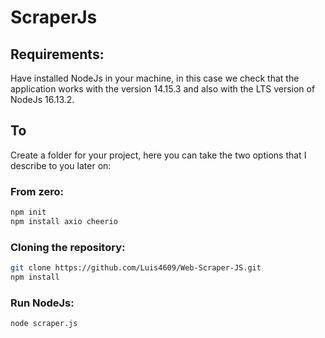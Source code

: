 # ScraperJs
## Requirements:
Have installed NodeJs in your machine, in this case we check that the application works with the version 14.15.3 and also with the LTS version of NodeJs 16.13.2.

## To
Create a folder for your project, here you can take the two options that I describe to you later on:

### From zero:
```bash
npm init
npm install axio cheerio
```

### Cloning the repository:
```bash
git clone https://github.com/Luis4609/Web-Scraper-JS.git
npm install 
```

### Run NodeJs:
```bash
node scraper.js
```
